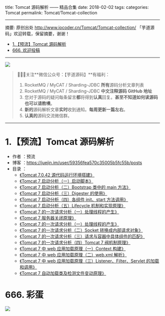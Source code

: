 title: Tomcat 源码解析 —— 精品合集
date: 2018-02-02
tags:
categories: Tomcat
permalink: Tomcat/Tomcat-collection

-------

摘要: 原创出处 http://www.iocoder.cn/Tomcat/Tomcat-collection/ 「芋道源码」欢迎转载，保留摘要，谢谢！

- [1.【预流】Tomcat 源码解析](http://www.iocoder.cn/Tomcat/Tomcat-collection/)
- [666. 欢迎投稿](http://www.iocoder.cn/Tomcat/Tomcat-collection/)

-------

![](http://www.iocoder.cn/images/common/wechat_mp_2017_07_31.jpg)

> 🙂🙂🙂关注**微信公众号：【芋道源码】**有福利：
> 1. RocketMQ / MyCAT / Sharding-JDBC **所有**源码分析文章列表
> 2. RocketMQ / MyCAT / Sharding-JDBC **中文注释源码 GitHub 地址**
> 3. 您对于源码的疑问每条留言**都**将得到**认真**回复。**甚至不知道如何读源码也可以请教噢**。
> 4. **新的**源码解析文章**实时**收到通知。**每周更新一篇左右**。  
> 5. **认真的**源码交流微信群。

-------

# 1.【预流】Tomcat 源码解析

* 作者 ：预流
* 博客 ：https://juejin.im/user/59356fea570c35005b5fc55b/posts
* 目录 ：
    * [《Tomcat 7.0.42 源代码运行环境搭建》](https://juejin.im/post/5a6c3a28518825732739d7cd)
    * [《Tomcat 7 启动分析（一）启动脚本》](https://juejin.im/post/5a6d15af518825732258f10d)
    * [《Tomcat 7 启动分析（二）Bootstrap 类中的 main 方法》](https://juejin.im/post/5a6d1e226fb9a01cc0267be1)
    * [《Tomcat 7 启动分析（三）Digester 的使用》](https://juejin.im/post/5a6d1ff6f265da3e243bc1de)
    * [《Tomcat 7 启动分析（四）各组件 init、start 方法调用》](https://juejin.im/post/5a6d6f6751882573520da54d)
    * [《Tomcat 7 启动分析（五）Lifecycle 机制和实现原理》](https://juejin.im/post/5a6d73a36fb9a01cba42d1d7)
    * [《Tomcat 7 的一次请求分析（一）处理线程的产生》](https://juejin.im/user/59356fea570c35005b5fc55b/posts)
    * [《Tomcat 7 服务器关闭原理》](https://juejin.im/post/5a6d77916fb9a01c9c1f4440)
    * [《Tomcat 7 的一次请求分析（一）处理线程的产生》](https://juejin.im/post/5a7180f2f265da3e377c5620)
    * [《Tomcat 7 的一次请求分析（二）Socket 转换成内部请求对象》](https://juejin.im/post/5a72c045f265da3e4c081fb0)
    * [《Tomcat 7 的一次请求分析（三）请求与容器中具体组件的匹配》](https://juejin.im/post/5a72c192518825732a6dd5c3)
    * [《Tomcat 7 的一次请求分析（四）Tomcat 7 阀机制原理》](https://juejin.im/post/5a72c2886fb9a01ca915c732)
    * [《Tomcat 7 中 web 应用加载原理（一）Context 构建》](https://juejin.im/post/5a7976a95188257a666ef0f1)
    * [《Tomcat 7 中 web 应用加载原理（二）web.xml 解析》](https://juejin.im/post/5a7aa6f4f265da4e7e10a0aa)
    * [《Tomcat 7 中 web 应用加载原理（三）Listener、Filter、Servlet 的加载和调用》](https://juejin.im/post/5a7ceeabf265da4e9449a802)
    * [《Tomcat 7 自动加载类及检测文件变动原理》](https://juejin.im/post/5a7e49f95188257a6c690183)

# 666. 彩蛋

![](http://www.iocoder.cn/images/common/zsxq/01.png)


